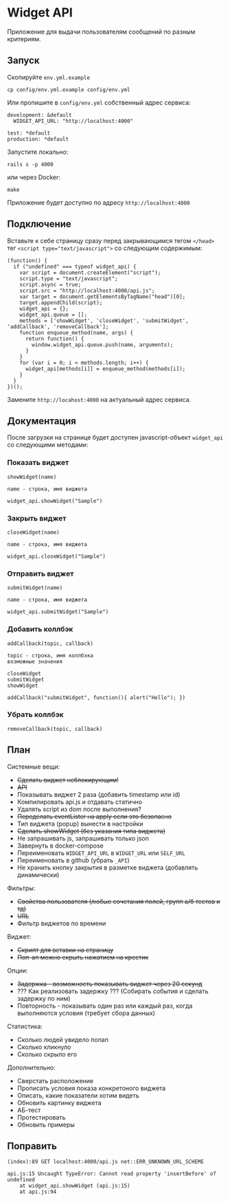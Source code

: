 # Widget API

Приложение для выдачи пользователям сообщений по разным критериям.

## Запуск

Скопируйте `env.yml.example`

    cp config/env.yml.example config/env.yml

Или пропишите в `config/env.yml` собственный адрес сервиса:

    development: &default
      WIDGET_API_URL: "http://localhost:4000"

    test: *default
    production: *default

Запустите локально:

    rails s -p 4000

или через Docker:

    make

Приложение будет доступно по адресу `http://localhost:4000`

## Подключение

Вставьте к себе страницу сразу перед закрывающимся тегом `</head>` тег `<script type="text/javascript">` со следующим содержимым:

```
(function() {
  if ("undefined" === typeof widget_api) {
    var script = document.createElement("script");
    script.type = "text/javascript";
    script.async = true;
    script.src = "http://localhost:4000/api.js";
    var target = document.getElementsByTagName("head")[0];
    target.appendChild(script);
    widget_api = {};
    widget_api.queue = [];
    methods = ['showWidget', 'closeWidget', 'submitWidget', 'addCallback', 'removeCallback'];
    function enqueue_method(name, args) {
      return function() {
        window.widget_api.queue.push(name, arguments);
      }
    }
    for (var i = 0; i < methods.length; i++) {
      widget_api[methods[i]] = enqueue_method(methods[i]);
    }
  }
})();
```

Замените `http://locahost:4000` на актуальный адрес сервиса.

## Документация

После загрузки на странице будет доступен javascript-объект `widget_api` со следующими методами:

### Показать виджет

    showWidget(name)

    name - строка, имя виджета

    widget_api.showWidget("Sample")

### Закрыть виджет

    closeWidget(name)

    name - строка, имя виджета

    widget_api.closeWidget("Sample")

### Отправить виджет

    submitWidget(name)

    name - строка, имя виджета

    widget_api.submitWidget("Sample")

### Добавить коллбэк

    addCallback(topic, callback)

    topic - строка, имя коллбэка
    возможные значения

    closeWidget
    submitWidget
    showWidget

    addCallback("submitWidget", function(){ alert("Hello"); })

### Убрать коллбэк

    removeCallback(topic, callback)

## План

Системные вещи:

* ~~Сделать виджет неблокирующим!~~
* ~~API~~
* Показывать виджет 2 раза (добавить timestamp или id)
* Компилировать api.js и отдавать статично
* Удалять script из dom после выполнения?
* ~~Переделать eventLister на apply если это безопасно~~
* Тип виджета (popup) вынести в настройки
* ~~Сделать showWidget (без указания типа виджета)~~
* Не запрашивать js, запрашивать только json
* Завернуть в docker-compose
* Переименовать `WIDGET_API_URL` в `WIDGET_URL` или `SELF_URL`
* Переименовать в github (убрать `_API`)
* Не хранить кнопку закрытия в разметке виджета (добавлять динамически)

Фильтры:
* ~~Свойства пользователя (любые сочетания полей, групп а/б тестов и тд)~~
* ~~URL~~
* Фильтр виджетов по времени

Виджет:
* ~~Скрипт для вставки на страницу~~
* ~~Поп-ап можно скрыть нажатием на крестик~~

Опции:
* ~~Задержка - возможность показывать виджет через 20 секунд~~
* ??? Как реализовать задержку ??? (Собирать события и сделать задержку по ним)
* Повторность - показывать один раз или каждый раз, когда выполняются условия (требует сбора данных)

Статистика:
* Сколько людей увидело попап
* Сколько кликнуло
* Сколько скрыло его

Дополнительно:
* Сверстать расположение
* Прописать условия показа конкретоного виджета
* Описать, какие показатели хотим видеть
* Обновить картинку виджета
* АБ-тест
* Протестировать
* Обновить примеры

## Поправить

```
(index):89 GET localhost:4000/api.js net::ERR_UNKNOWN_URL_SCHEME
```

```
api.js:15 Uncaught TypeError: Cannot read property 'insertBefore' of undefined
    at widget_api.showWidget (api.js:15)
    at api.js:94
```